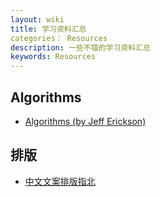 ```yaml
---
layout: wiki
title: 学习资料汇总
categories： Resources
description: 一些不错的学习资料汇总
keywords: Resources
---
```




## Algorithms

* [Algorithms (by Jeff Erickson)](http://jeffe.cs.illinois.edu/teaching/algorithms/)



## 排版

* [中文文案排版指北](https://github.com/mzlogin/chinese-copywriting-guidelines)